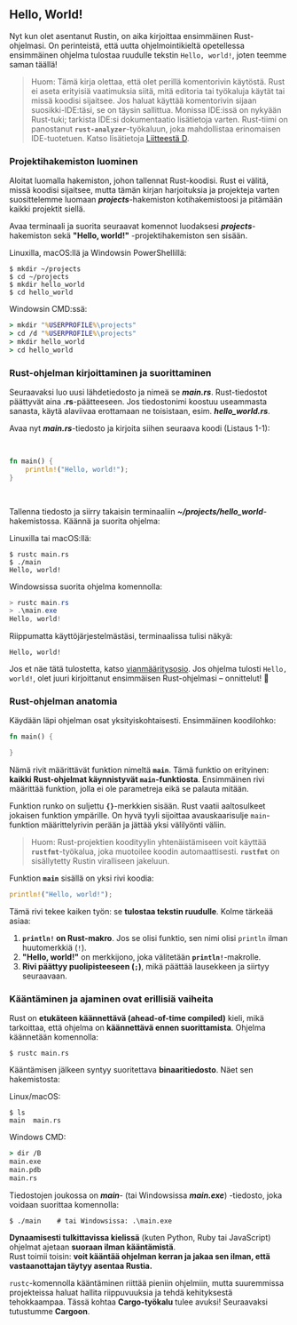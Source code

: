 ## Hello, World!

Nyt kun olet asentanut Rustin, on aika kirjoittaa ensimmäinen Rust-ohjelmasi.
On perinteistä, että uutta ohjelmointikieltä opetellessa ensimmäinen ohjelma
tulostaa ruudulle tekstin `Hello, world!`, joten teemme saman täällä!

> Huom: Tämä kirja olettaa, että olet perillä komentorivin käytöstä. Rust ei
> aseta erityisiä vaatimuksia siitä, mitä editoria tai työkaluja käytät tai missä koodisi sijaitsee.
> Jos haluat käyttää komentorivin sijaan suosikki-IDE:täsi, se on täysin sallittua. Monissa IDE:issä on nykyään Rust-tuki;
> tarkista IDE:si dokumentaatio lisätietoja varten. Rust-tiimi on panostanut **`rust-analyzer`**-työkaluun,
> joka mahdollistaa erinomaisen IDE-tuotetuen. Katso lisätietoja [Liitteestä D][devtools]<!-- ignore -->.

### Projektihakemiston luominen

Aloitat luomalla hakemiston, johon tallennat Rust-koodisi. Rust ei välitä,
missä koodisi sijaitsee, mutta tämän kirjan harjoituksia ja projekteja varten
suosittelemme luomaan **_projects_**-hakemiston kotihakemistoosi ja pitämään kaikki projektit siellä.

Avaa terminaali ja suorita seuraavat komennot luodaksesi **_projects_**-hakemiston
sekä **"Hello, world!"** -projektihakemiston sen sisään.

Linuxilla, macOS:llä ja Windowsin PowerShellillä:

```console
$ mkdir ~/projects
$ cd ~/projects
$ mkdir hello_world
$ cd hello_world
```

Windowsin CMD:ssä:

```cmd
> mkdir "%USERPROFILE%\projects"
> cd /d "%USERPROFILE%\projects"
> mkdir hello_world
> cd hello_world
```

### Rust-ohjelman kirjoittaminen ja suorittaminen

Seuraavaksi luo uusi lähdetiedosto ja nimeä se **_main.rs_**. Rust-tiedostot päättyvät aina **.rs**-päätteeseen.
Jos tiedostonimi koostuu useammasta sanasta, käytä alaviivaa erottamaan ne toisistaan, esim. **_hello_world.rs_**.

Avaa nyt **_main.rs_**-tiedosto ja kirjoita siihen seuraava koodi (Listaus 1-1):

<Listing number="1-1" file-name="main.rs" caption="Ohjelma, joka tulostaa `Hello, world!`">

```rust
fn main() {
    println!("Hello, world!");
}
```

</Listing>

Tallenna tiedosto ja siirry takaisin terminaaliin **_~/projects/hello_world_**-hakemistossa. Käännä ja suorita ohjelma:

Linuxilla tai macOS:llä:

```console
$ rustc main.rs
$ ./main
Hello, world!
```

Windowsissa suorita ohjelma komennolla:

```powershell
> rustc main.rs
> .\main.exe
Hello, world!
```

Riippumatta käyttöjärjestelmästäsi, terminaalissa tulisi näkyä:

```text
Hello, world!
```

Jos et näe tätä tulostetta, katso [vianmääritysosio][troubleshooting]<!-- ignore -->.
Jos ohjelma tulosti `Hello, world!`, olet juuri kirjoittanut ensimmäisen Rust-ohjelmasi – onnittelut! 🎉

### Rust-ohjelman anatomia

Käydään läpi ohjelman osat yksityiskohtaisesti. Ensimmäinen koodilohko:

```rust
fn main() {

}
```

Nämä rivit määrittävät funktion nimeltä **`main`**. Tämä funktio on erityinen: **kaikki Rust-ohjelmat käynnistyvät `main`-funktiosta**.
Ensimmäinen rivi määrittää funktion, jolla ei ole parametreja eikä se palauta mitään.

Funktion runko on suljettu **`{}`**-merkkien sisään. Rust vaatii aaltosulkeet jokaisen funktion ympärille.
On hyvä tyyli sijoittaa avauskaarisulje `main`-funktion määrittelyrivin perään ja jättää yksi välilyönti väliin.

> Huom: Rust-projektien koodityylin yhtenäistämiseen voit käyttää **`rustfmt`**-työkalua, joka muotoilee koodin
> automaattisesti. **`rustfmt`** on sisällytetty Rustin viralliseen jakeluun.

Funktion **`main`** sisällä on yksi rivi koodia:

```rust
println!("Hello, world!");
```

Tämä rivi tekee kaiken työn: se **tulostaa tekstin ruudulle**. Kolme tärkeää asiaa:

1. **`println!` on Rust-makro**. Jos se olisi funktio, sen nimi olisi `println` ilman huutomerkkiä (`!`).
2. **"Hello, world!"** on merkkijono, joka välitetään **`println!`**-makrolle.
3. **Rivi päättyy puolipisteeseen (`;`)**, mikä päättää lausekkeen ja siirtyy seuraavaan.

### Kääntäminen ja ajaminen ovat erillisiä vaiheita

Rust on **etukäteen käännettävä (ahead-of-time compiled)** kieli, mikä tarkoittaa, että ohjelma on **käännettävä ennen suorittamista**.
Ohjelma käännetään komennolla:

```console
$ rustc main.rs
```

Kääntämisen jälkeen syntyy suoritettava **binaaritiedosto**. Näet sen hakemistosta:

Linux/macOS:

```console
$ ls
main  main.rs
```

Windows CMD:

```cmd
> dir /B
main.exe
main.pdb
main.rs
```

Tiedostojen joukossa on **_main_**- (tai Windowsissa **_main.exe_**) -tiedosto, joka voidaan suorittaa komennolla:

```console
$ ./main    # tai Windowsissa: .\main.exe
```

**Dynaamisesti tulkittavissa kielissä** (kuten Python, Ruby tai JavaScript) ohjelmat ajetaan **suoraan ilman kääntämistä**.  
Rust toimii toisin: **voit kääntää ohjelman kerran ja jakaa sen ilman, että vastaanottajan täytyy asentaa Rustia.**

`rustc`-komennolla kääntäminen riittää pieniin ohjelmiin, mutta suuremmissa projekteissa haluat hallita riippuvuuksia
ja tehdä kehityksestä tehokkaampaa. Tässä kohtaa **Cargo-työkalu** tulee avuksi! Seuraavaksi tutustumme **Cargoon**.

[troubleshooting]: ch01-01-installation.html#troubleshooting
[devtools]: appendix-04-useful-development-tools.html
